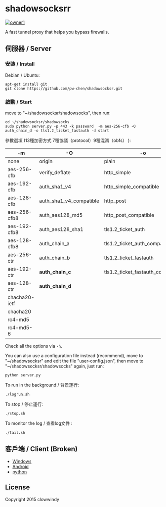 shadowsocksrr
===========
[![owner1](https://img.shields.io/badge/Powered%20by-PW--Chen-blue.svg?style=flat)](https://github.com/PW-Chen)

A fast tunnel proxy that helps you bypass firewalls.

伺服器 / Server
------
### 安裝 / Install

Debian / Ubuntu:

    apt-get install git
    git clone https://github.com/pw-chen/shadowsocksr.git

### 啟動 / Start

move to "~/shadowsocksr/shadowsocks", then run:

    cd ~/shadowsocksr/shadowsocks
    sudo python server.py -p 443 -k password  -m aes-256-cfb -O auth_chain_d -o tls1.2_ticket_fastauth -d start

參數選項 (13種加密方式 7種協議（protocol）9種混淆（obfs） ):

| 	-m	 | 	 -O	 | 	-o	 |
| 	-----	 | 	-------	 | 	-----	 |
| 	none	 | 	origin	 | 	plain	 |
| 	aes-256-cfb	 | 	verify_deflate	 | 	http_simple	 |
| 	aes-192-cfb	 | 	auth_sha1_v4	 | 	http_simple_compatible	 |
| 	aes-128-cfb	 | 	auth_sha1_v4_compatible	 | 	http_post	 |
| 	aes-256-cfb8	 | 	auth_aes128_md5	 | 	http_post_compatible	 |
| 	aes-192-cfb8	 | 	auth_aes128_sha1	 | 	tls1.2_ticket_auth	 |
| 	aes-128-cfb8	 | 	auth_chain_a	 | 	tls1.2_ticket_auth_compatible	 |
| 	aes-256-ctr	 | 	auth_chain_b	 | 	tls1.2_ticket_fastauth	 |
| 	aes-192-ctr	 | 	__auth_chain_c__	 | 	tls1.2_ticket_fastauth_compatible	 |
| 	aes-128-ctr	 | 	__auth_chain_d__	 | 		 |
| 	chacha20-ietf	 | 		 | 		 |
| 	chacha20	 | 		 | 		 |
| 	rc4-md5	 | 		 | 		 |
| 	rc4-md5-6	 | 		 | 		 |

Check all the options via `-h`.

You can also use a configuration file instead (recommend), move to "~/shadowsocksr" and edit the file "user-config.json", then move to "~/shadowsocksr/shadowsocks" again, just run:

    python server.py

To run in the background / 背景運行:

    ./logrun.sh

To stop / 停止運行:

    ./stop.sh

To monitor the log / 查看log文件 :

    ./tail.sh


客戶端 / Client (Broken)
------

* [Windows]
* [Android]
* [python]


License
-------

Copyright 2015 clowwindy




[Android]:           https://github.com/shadowsocksrr/shadowsocksr-android/releases
[Windows]:           https://github.com/shadowsocksrr/shadowsocksr-csharp/releases
[python]:            https://github.com/shadowsocksrr/shadowsocksr/tree/akkariiin/dev

